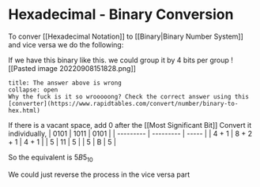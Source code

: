 # Hexadecimal - Binary Conversion
To conver [[Hexadecimal Notation]] to [[Binary|Binary Number System]] and vice versa we do the following:

If we have this binary like this. we could group it by 4 bits per group
![[Pasted image 20220908151828.png]]

```ad-Danger
title: The answer above is wrong
collapse: open
Why the fuck is it so wrooooong? Check the correct answer using this [converter](https://www.rapidtables.com/convert/number/binary-to-hex.html)

```

If there is a vacant space, add 0 after the [[Most Significant Bit]]
Convert it individually, 
| 0101      | 1011      | 0101  |
| --------- | --------- | ----- |
| 4 + 1 | 8 + 2 + 1 | 4 + 1 |
| 5        | 11        | 5     |
| 5        | B         | 5     |

So the equivalent is $5B5_{10}$

We could just reverse the process in the vice versa part